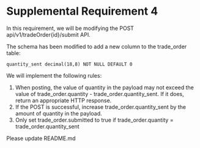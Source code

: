 # Supplemental Requirement 4

In this requirement, we will be modifying the POST api/v1/tradeOrder{id}/submit API.

The schema has been modified to add a new column to the trade_order table:

	quantity_sent decimal(18,8) NOT NULL DEFAULT 0

We will implement the following rules:

1. When posting, the value of quantity in the payload may not exceed the value of trade_order.quantity - trade_order.quantity_sent.  If it does, return an appropriate HTTP response.
2. If the POST is successful, increase trade_order.quantity_sent by the amount of quantity in the payload.
3. Only set trade_order.submitted to true if trade_order.quantity = trade_order.quantity_sent

Please update README.md

